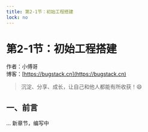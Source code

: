 ```yaml
---
title: 第2-1节：初始工程搭建
lock: no
---
```


# 第2-1节：初始工程搭建

作者：小傅哥
<br/>博客：[https://bugstack.cn](https://bugstack.cn)

> 沉淀、分享、成长，让自己和他人都能有所收获！😄

## 一、前言

... 新章节，编写中